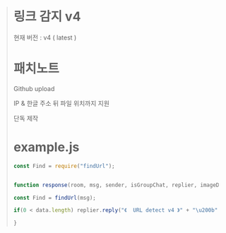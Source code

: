 > # 링크 감지 v4
>
> 현재 버전 : v4 ( latest )
>
> # 패치노트
>
> Github upload
>
> IP & 한글 주소 뒤 파일 위치까지 지원
>
> 단독 제작
>
> # example.js
>
> ```js
>const Find = require("findUrl");
>
>
> function response(room, msg, sender, isGroupChat, replier, imageDB, packageName) {
> 
> const Find = findUrl(msg);
>
> if(0 < data.length) replier.reply("《  URL detect v4 》" + "\u200b".repeat(500) + "\n\n" + data.map(e => "url : " + e.url + " ( " + e.title + " )").join("\n"));
>
> }
> ```
